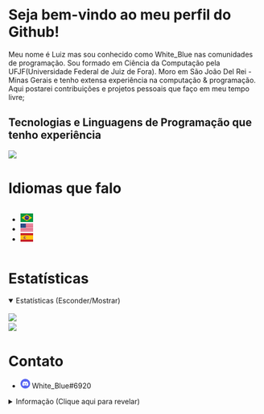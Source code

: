 # Seja bem-vindo ao meu perfil do Github!
<p>Meu nome é Luiz mas sou conhecido como White_Blue nas comunidades de programação. Sou formado em Ciência da Computação pela UFJF&#40;Universidade Federal de Juiz de Fora&#41;&#46; Moro em São João Del Rei - Minas Gerais e tenho extensa experiência na computação &amp; programação. Aqui postarei contribuições e projetos pessoais que faço em meu tempo livre;
</p>

## Tecnologias e Linguagens de Programação que tenho experiência
[![](https://skillicons.dev/icons?i=aws,gcp,azure,react,vue,flutter,php,c,cpp,bootstrap,express,flask,java,js,ts,jquery,kotlin,laravel,nextjs,nodejs,nuxtjs,raspberrypi,ruby,sass,rust,tailwind,vscode,lua,cs,html,css,svelte,angular,arduino,go,babel,bash,dart,django,docker,dotnet,eclipse,firebase,git,fortran,linux,vite,sqlite,scala,swift,vim,r,vala,solidjs,supabase,styledcomponents,redux,regex,rails,nginx)](https://skillicons.dev)

# Idiomas que falo
<div style="display:inline-flex;">
<ul>
<li> <img src="./assets/br-flag.webp" width="25"></li>
<li> <img src="./assets/usa-flag.webp" width="25"></li>
<li> <img src="./assets/es-flag.webp" width="25"></li>
</ul>
</div>

# Estatísticas
<div>
<details open>
<summary>Estatísticas (Esconder/Mostrar)</summary><br>
<img src="https://github-readme-stats.vercel.app/api?username=White-Blue1&show_icons=true&theme=dark"><br>
<img src="https://github-readme-stats.vercel.app/api/top-langs/?username=White-Blue1&theme=dark&layout=pie"><br>
</details>
</div>

# Contato
<div>
<ul>
  <li><img src="./assets/assets/discord.png" width="19"> <span>White_Blue#6920</span></li>
</ul>
<details>
<summary style="user-select:none;">Informação (Clique aqui para revelar)</summary>
<p>Posso demorar um pouco para responder no Discord. Se eu acabar não te respondendo, é por que eu mal uso o Discord.</p>
</details>
</div>
